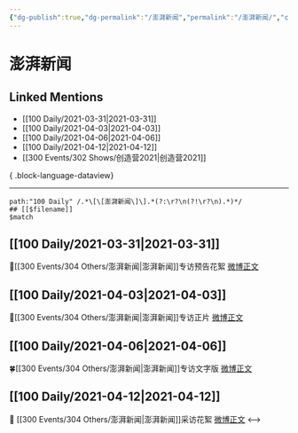 ```yaml
---
{"dg-publish":true,"dg-permalink":"/澎湃新闻","permalink":"/澎湃新闻/","created":"2023-04-09T15:18:44.000+08:00","updated":"2023-04-10T17:11:09.000+08:00"}
---
```


# 澎湃新闻

## Linked Mentions
- [[100 Daily/2021-03-31\|2021-03-31]]
- [[100 Daily/2021-04-03\|2021-04-03]]
- [[100 Daily/2021-04-06\|2021-04-06]]
- [[100 Daily/2021-04-12\|2021-04-12]]
- [[300 Events/302 Shows/创造营2021\|创造营2021]]

{ .block-language-dataview}

---

```expander
path:"100 Daily" /.*\[\[澎湃新闻\]\].*(?:\r?\n(?!\r?\n).*)*/
## [[$filename]]
$match
```
## [[100 Daily/2021-03-31\|2021-03-31]]
🌟[[300 Events/304 Others/澎湃新闻\|澎湃新闻]]专访预告花絮 [微博正文](https://m.weibo.cn/6466290670/4620915873418665)
## [[100 Daily/2021-04-03\|2021-04-03]]
🌟[[300 Events/304 Others/澎湃新闻\|澎湃新闻]]专访正片 [微博正文](https://m.weibo.cn/6466290670/4621840524512024)
## [[100 Daily/2021-04-06\|2021-04-06]]
🍀[[300 Events/304 Others/澎湃新闻\|澎湃新闻]]专访文字版 [微博正文](https://weibo.com/6466290670/K9EUBkt7R)
## [[100 Daily/2021-04-12\|2021-04-12]]
🌟 [[300 Events/304 Others/澎湃新闻\|澎湃新闻]]采访花絮 [微博正文](https://m.weibo.cn/6466290670/4625182826434788)
<-->